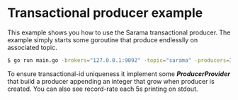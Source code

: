 # Transactional producer example

This example shows you how to use the Sarama transactional producer. The example simply starts some goroutine that produce endlesslly on associated topic.

```bash
$ go run main.go -brokers="127.0.0.1:9092" -topic="sarama" -producers=10 -record-numbers=10000
```

To ensure transactional-id uniqueness it implement some ***ProducerProvider*** that build a producer appending an integer that grow when producer is created.
You can also see record-rate each 5s printing on stdout.